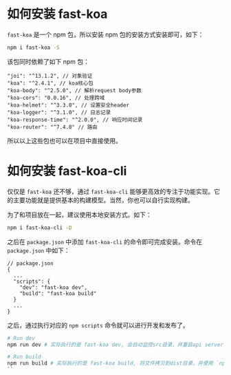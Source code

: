 # 如何安装 fast-koa

`fast-koa` 是一个 npm 包，所以安装 npm 包的安装方式安装即可，如下：

```bash
npm i fast-koa -S
```

该包同时依赖了如下 npm 包：

```
"joi": "^13.1.2", // 对象验证
"koa": "^2.4.1", // koa核心包
"koa-body": "^2.5.0", // 解析request body参数
"koa-cors": "0.0.16", // 处理跨域
"koa-helmet": "^3.3.0", // 设置安全header
"koa-logger": "^3.1.0", // 日志记录
"koa-response-time": "^2.0.0", // 响应时间记录
"koa-router": "^7.4.0" // 路由
```

所以以上这些包也可以在项目中直接使用。

# 如何安装 fast-koa-cli

仅仅是 `fast-koa` 还不够，通过 `fast-koa-cli` 能够更高效的专注于功能实现。它的主要功能就是提供基本的构建模型。当然，你也可以自行实现构建。

为了和项目放在一起，建议使用本地安装方式。如下：

```bash
npm i fast-koa-cli -D
```

之后在 `package.json` 中添加 `fast-koa-cli` 的命令即可完成安装。命令在 `package.json` 中如下：

```
// package.json
{
  ...
  "scripts": {
    "dev": "fast-koa dev",
    "build": "fast-koa build"
  }
  ...
}
```

之后，通过执行对应的 `npm scripts` 命令就可以进行开发和发布了。

```bash
# Run dev
npm run dev # 实际执行的是 fast-koa dev, 会自动监控src目录，并重启api server

# Run build
npm run build # 实际执行的是 fast-koa build, 将文件拷贝到dist目录，并使用 `npm i --production` 安装运行时依赖
``
